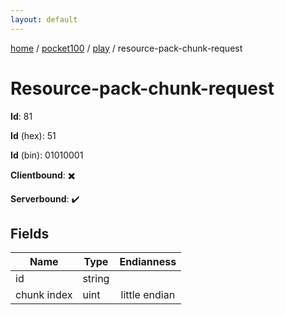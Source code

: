 ```yaml
---
layout: default
---
```


[home](/)  /  [pocket100](/protocol/pocket100)  /  [play](/protocol/pocket100/play)  /  resource-pack-chunk-request

# Resource-pack-chunk-request

**Id**: 81

**Id** (hex): 51

**Id** (bin): 01010001

**Clientbound**: ✖️

**Serverbound**: ✔️

## Fields

Name | Type | Endianness
---|---|:---:
id | string | 
chunk index | uint | little endian

